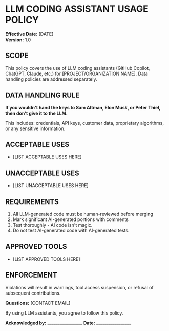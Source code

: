 # LLM CODING ASSISTANT USAGE POLICY

**Effective Date:** [DATE]  
**Version:** 1.0

## SCOPE
This policy covers the use of LLM coding assistants (GitHub Copilot, ChatGPT, Claude, etc.) for [PROJECT/ORGANIZATION NAME]. Data handling policies are addressed separately.

## DATA HANDLING RULE
**If you wouldn't hand the keys to Sam Altman, Elon Musk, or Peter Thiel, then don't give it to the LLM.**

This includes: credentials, API keys, customer data, proprietary algorithms, or any sensitive information.

## ACCEPTABLE USES
- [LIST ACCEPTABLE USES HERE]

## UNACCEPTABLE USES
- [LIST UNACCEPTABLE USES HERE]

## REQUIREMENTS
1. All LLM-generated code must be human-reviewed before merging
2. Mark significant AI-generated portions with comments
3. Test thoroughly - AI code isn't magic.
4. Do not test AI-generated code with AI-generated tests.

## APPROVED TOOLS
- [LIST APPROVED TOOLS HERE]

## ENFORCEMENT
Violations will result in warnings, tool access suspension, or refusal of subsequent contributions.

**Questions:** [CONTACT EMAIL]

By using LLM assistants, you agree to follow this policy.

**Acknowledged by:** _________________ **Date:** _________________
